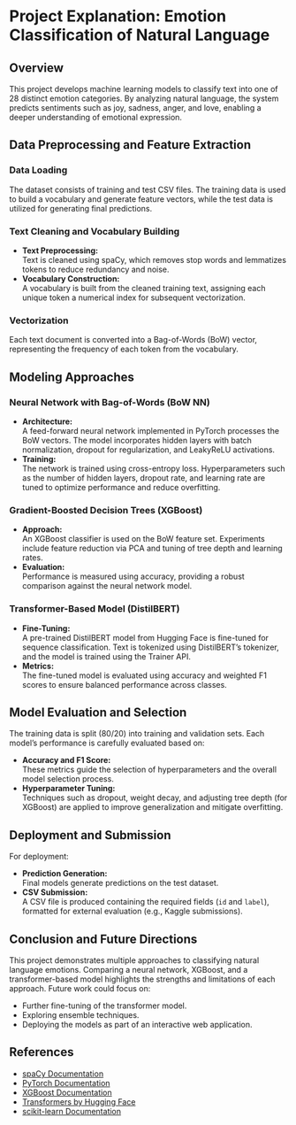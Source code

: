 # Project Explanation: Emotion Classification of Natural Language

## Overview

This project develops machine learning models to classify text into one of 28 distinct emotion categories. By analyzing natural language, the system predicts sentiments such as joy, sadness, anger, and love, enabling a deeper understanding of emotional expression.

## Data Preprocessing and Feature Extraction

### Data Loading
The dataset consists of training and test CSV files. The training data is used to build a vocabulary and generate feature vectors, while the test data is utilized for generating final predictions.

### Text Cleaning and Vocabulary Building
- **Text Preprocessing:**  
  Text is cleaned using spaCy, which removes stop words and lemmatizes tokens to reduce redundancy and noise.
- **Vocabulary Construction:**  
  A vocabulary is built from the cleaned training text, assigning each unique token a numerical index for subsequent vectorization.

### Vectorization
Each text document is converted into a Bag-of-Words (BoW) vector, representing the frequency of each token from the vocabulary.

## Modeling Approaches

### Neural Network with Bag-of-Words (BoW NN)
- **Architecture:**  
  A feed-forward neural network implemented in PyTorch processes the BoW vectors. The model incorporates hidden layers with batch normalization, dropout for regularization, and LeakyReLU activations.
- **Training:**  
  The network is trained using cross-entropy loss. Hyperparameters such as the number of hidden layers, dropout rate, and learning rate are tuned to optimize performance and reduce overfitting.

### Gradient-Boosted Decision Trees (XGBoost)
- **Approach:**  
  An XGBoost classifier is used on the BoW feature set. Experiments include feature reduction via PCA and tuning of tree depth and learning rates.
- **Evaluation:**  
  Performance is measured using accuracy, providing a robust comparison against the neural network model.

### Transformer-Based Model (DistilBERT)
- **Fine-Tuning:**  
  A pre-trained DistilBERT model from Hugging Face is fine-tuned for sequence classification. Text is tokenized using DistilBERT’s tokenizer, and the model is trained using the Trainer API.
- **Metrics:**  
  The fine-tuned model is evaluated using accuracy and weighted F1 scores to ensure balanced performance across classes.

## Model Evaluation and Selection

The training data is split (80/20) into training and validation sets. Each model’s performance is carefully evaluated based on:
- **Accuracy and F1 Score:**  
  These metrics guide the selection of hyperparameters and the overall model selection process.
- **Hyperparameter Tuning:**  
  Techniques such as dropout, weight decay, and adjusting tree depth (for XGBoost) are applied to improve generalization and mitigate overfitting.

## Deployment and Submission

For deployment:
- **Prediction Generation:**  
  Final models generate predictions on the test dataset.
- **CSV Submission:**  
  A CSV file is produced containing the required fields (`id` and `label`), formatted for external evaluation (e.g., Kaggle submissions).

## Conclusion and Future Directions

This project demonstrates multiple approaches to classifying natural language emotions. Comparing a neural network, XGBoost, and a transformer-based model highlights the strengths and limitations of each approach. Future work could focus on:
- Further fine-tuning of the transformer model.
- Exploring ensemble techniques.
- Deploying the models as part of an interactive web application.

## References

- [spaCy Documentation](https://spacy.io/usage)
- [PyTorch Documentation](https://pytorch.org/)
- [XGBoost Documentation](https://xgboost.readthedocs.io/)
- [Transformers by Hugging Face](https://huggingface.co/transformers/)
- [scikit-learn Documentation](https://scikit-learn.org/stable/)
